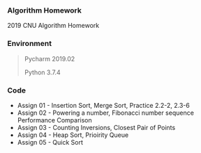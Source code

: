 ### Algorithm Homework

2019 CNU Algorithm Homework

### Environment

>Pycharm 2019.02
>
>Python 3.7.4

### Code

* Assign 01 - Insertion Sort, Merge Sort, Practice 2.2-2, 2.3-6
* Assign 02 - Powering a number, Fibonacci number sequence Performance Comparison
* Assign 03 - Counting Inversions, Closest Pair of Points
* Assign 04 - Heap Sort, Prioirity Queue
* Assign 05 - Quick Sort

